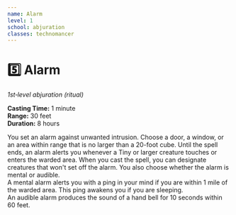 ```yaml
---
name: Alarm
level: 1
school: abjuration
classes: technomancer
---
```


# :five: Alarm 
_1st‐level abjuration (ritual)_ 

**Casting Time:** 1 minute    
**Range:** 30 feet    
**Duration:** 8 hours 

You set an alarm against unwanted intrusion. Choose a door, a window, or an area within range that is no larger than a 20-foot cube. Until the spell ends, an alarm alerts you whenever a Tiny or larger creature touches or enters the warded area. When you cast the spell, you can designate creatures that won't set off the alarm. You also choose whether the alarm is mental or audible.    
A mental alarm alerts you with a ping in your mind if you are within 1 mile of the warded area. This ping awakens you if you are sleeping.    
An audible alarm produces the sound of a hand bell for 10 seconds within 60 feet. 